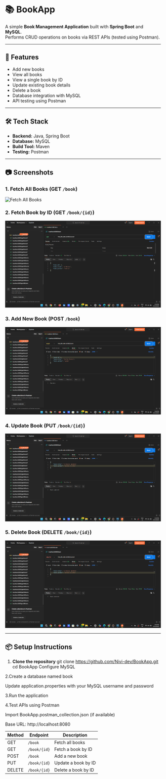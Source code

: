# 📚 BookApp

A simple **Book Management Application** built with **Spring Boot** and **MySQL**.  
Performs CRUD operations on books via REST APIs (tested using Postman).

---

## 🚀 Features
- Add new books
- View all books
- View a single book by ID
- Update existing book details
- Delete a book
- Database integration with MySQL
- API testing using Postman

---

## 🛠️ Tech Stack
- **Backend:** Java, Spring Boot
- **Database:** MySQL
- **Build Tool:** Maven
- **Testing:** Postman

---

## 📷 Screenshots

### 1. Fetch All Books (GET `/book`)
![Fetch All Books](screenshots/get-all-bboks.png)

### 2. Fetch Book by ID (GET `/book/{id}`)
![Fetch Book by ID](screenshots/get-book-by-id.png)

### 3. Add New Book (POST `/book`)
![Add New Book](screenshots/add-book.png)

### 4. Update Book (PUT `/book/{id}`)
![Update Book](screenshots/update-book-by-id.png)

### 5. Delete Book (DELETE `/book/{id}`)
![Delete Book](screenshots/delete-book-by-id.png)

---

## 📦 Setup Instructions

1. **Clone the repository**
git clone https://github.com/Nivi-dev/BookApp.git
cd BookApp
Configure MySQL



2.Create a database named book

Update application.properties with your MySQL username and password



3.Run the application



4.Test APIs using Postman

Import BookApp.postman_collection.json (if available)

Base URL: http://localhost:8080


| Method | Endpoint     | Description         |
| ------ | ------------ | ------------------- |
| GET    | `/book`      | Fetch all books     |
| GET    | `/book/{id}` | Fetch a book by ID  |
| POST   | `/book`      | Add a new book      |
| PUT    | `/book/{id}` | Update a book by ID |
| DELETE | `/book/{id}` | Delete a book by ID |

